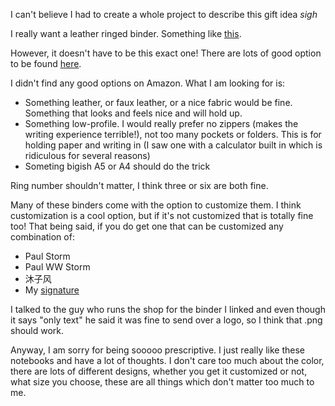 I can't believe I had to create a whole project to describe this gift idea *sigh*

I really want a leather ringed binder. Something like [this](https://www.etsy.com/listing/792240786/3-ring-binder-portfolioleather-binder?ga_order=most_relevant&ga_search_type=all&ga_view_type=gallery&ga_search_query=a4+leather+binder&ref=sc_gallery-1-1&plkey=cbef9f9af67d23734d3d8de36a8d554a4b553a69%3A792240786&pro=1&frs=1&col=1).

However, it doesn't have to be this exact one! There are lots of good option to be found [here](https://www.etsy.com/market/a4_leather_binder?min=0&max=50).

I didn't find any good options on Amazon. What I am looking for is:

- Something leather, or faux leather, or a nice fabric would be fine. Something that looks and feels nice and will hold up. 
- Something low-profile. I would really prefer no zippers (makes the writing experience terrible!), not too many pockets or folders. This is for holding paper and writing in (I saw one with a calculator built in which is ridiculous for several reasons)
- Someting bigish A5 or A4 should do the trick

Ring number shouldn't matter, I think three or six are both fine. 

Many of these binders come with the option to customize them. I think customization is a cool option, but if it's not customized that is totally fine too!
That being said, if you do get one that can be customized any combination of:
- Paul Storm
- Paul WW Storm
- 沐子风
- My [signature](https://github.com/paulwwstorm/uploads/blob/main/Signature%20(transparent%20background).png)

I talked to the guy who runs the shop for the binder I linked and even though it says "only text" he said it was fine to send over a logo, so I think that .png should work.

Anyway, I am sorry for being sooooo prescriptive. I just really like these notebooks and have a lot of thoughts. I don't care too much about the color, there are lots of different designs, whether you get it customized or not, what size you choose, these are all things which don't matter too much to me.
